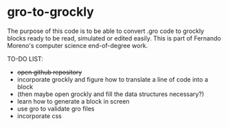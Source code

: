 # gro-to-grockly

The purpose of this code is to be able to convert .gro code to grockly blocks ready to be read, simulated or edited easily.
This is part of Fernando Moreno's computer science end-of-degree work.

TO-DO LIST:

  * ~~open github repository~~  
  * incorporate grockly and figure how to translate a line of code into a block  
  * (then maybe open grockly and fill the data structures necessary?)  
  * learn how to generate a block in screen  
  * use gro to validate gro files  
  * incorporate css   
